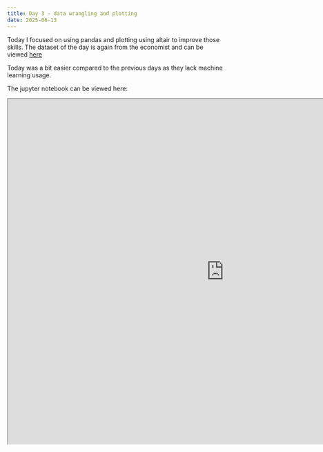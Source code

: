 ```yaml
---
title: Day 3 - data wrangling and plotting
date: 2025-06-13
---
```


Today I focused on using pandas and plotting using altair to improve those skills.
The dataset of the day is again from the economist and can be viewed [here](https://github.com/TheEconomist/banana-index-data/tree/master?tab=readme-ov-file)

Today was a bit easier compared to the previous days as they lack machine learning usage.

The jupyter notebook can be viewed here:
<iframe 
width=1000px
height=800px
src="https://github.com/Lokopu/1000daysofcoding/blob/main/daily-projects/day3_20250613/day%203%20-%20wrangling%20and%20plotting%20practice.ipynb">
</iframe>
